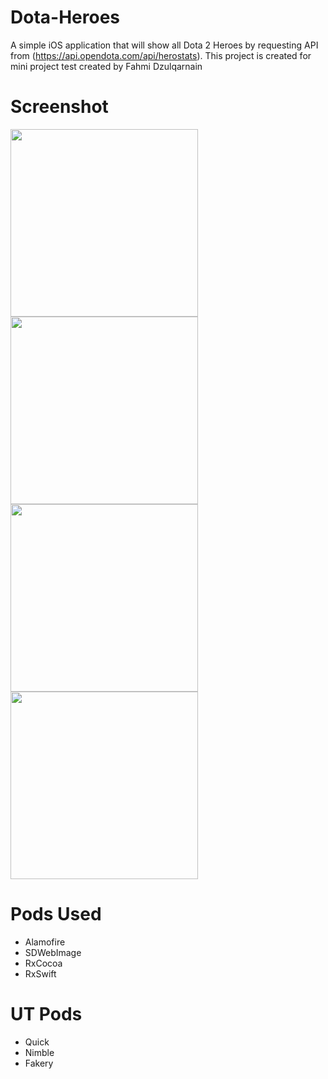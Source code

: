 # Dota-Heroes
A simple iOS application that will show all Dota 2 Heroes by requesting API from (https://api.opendota.com/api/herostats). This project is created for mini project test created by Fahmi Dzulqarnain

# Screenshot
<div style="display: flex; flex-wrap: wrap;">
  <img src="https://user-images.githubusercontent.com/60492666/183440051-8e479f90-6094-488c-b895-c398711d187d.jpeg" width="300"/>
  <img src="https://user-images.githubusercontent.com/60492666/183440071-d160945a-af7d-4d07-8822-3902bc5bff95.jpeg" width="300"/>
  <img src="https://user-images.githubusercontent.com/60492666/183440084-ec439538-745c-41fe-97ea-02450eb38f79.jpeg" width="300"/>
  <img src="https://user-images.githubusercontent.com/60492666/183440095-ebcad057-f723-4ca0-9f88-c3b31de29ceb.jpeg" width="300"/>
</div>

# Pods Used
- Alamofire
- SDWebImage
- RxCocoa
- RxSwift

# UT Pods
- Quick
- Nimble
- Fakery
